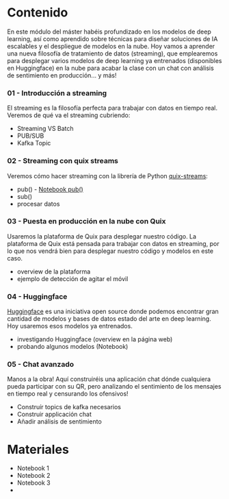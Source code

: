 # Contenido
En este módulo del máster habéis profundizado en los modelos de deep learning, así como aprendido sobre técnicas para diseñar soluciones de IA escalables y el despliegue de modelos en la nube. Hoy vamos a aprender una nueva filosofía de tratamiento de datos (streaming), que emplearemos para desplegar varios modelos de deep learning ya entrenados (disponibles en Huggingface) en la nube para acabar la clase con un chat con análisis de sentimiento en producción... y más!

### 01 - Introducción a streaming
El streaming es la filosofía perfecta para trabajar con datos en tiempo real. Veremos de qué va el streaming cubriendo:
- Streaming VS Batch
- PUB/SUB
- Kafka Topic

### 02 - Streaming con quix streams
Veremos cómo hacer streaming con la librería de Python [quix-streams](https://github.com/quixio/quix-streams):
- pub() - [Notebook pub()](https://colab.research.google.com/github/JotaBlanco/TheValley/blob/main/Mini%20Datathon/Notebooks/Quix_Streams_PUB.ipynb)
- sub()
- procesar datos

### 03 - Puesta en producción en la nube con Quix
Usaremos la plataforma de Quix para desplegar nuestro código. La plataforma de Quix está pensada para trabajar con datos en streaming, por lo que nos vendrá bien para desplegar nuestro código y modelos en este caso.
- overview de la plataforma
- ejemplo de detección de agitar el móvil

### 04 - Huggingface
[Huggingface](https://huggingface.co/) es una iniciativa open source donde podemos encontrar gran cantidad de modelos y bases de datos estado del arte en deep learning. Hoy usaremos esos modelos ya entrenados.
- investigando Huggingface (overview en la página web)
- probando algunos modelos (Notebook)

### 05 - Chat avanzado
Manos a la obra! Aquí construiréis una aplicación chat dónde cualquiera pueda participar con su QR, pero analizando el sentimiento de los mensajes en tiempo real y censurando los ofensivos!
- Construír topics de kafka necesarios
- Construir applicación chat
- Añadir análisis de sentimiento


# Materiales
- Notebook 1
- Notebook 2
- Notebook 3
- 
